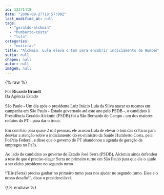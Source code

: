 ```yaml
---
id: 12371418
date: "2006-08-27T18:57:00Z"
last_modified_at: null
tags:
  - "geraldo-alckmin"
  - "humberto-costa"
  - "lula"
categories:
  - "noticias"
title: "Alckmin: Lula eleva o tom para encobrir indiciamento de Humberto"
sutia: null
chapeu: null
autor: null
imagem: null
---
```

{\% raw %}
<p><P><FONT face=Verdana>Por <STRONG>Ricardo Brandt</STRONG><BR>Da Agência Estado<BR><BR>São Paulo - Um dia após o presidente Luiz Inácio Lula da Silva atacar os tucanos em campanha em São Paulo - Estado governado até este ano pelo PSDB -, o candidato à Presidência Geraldo Alckmin (PSDB) foi a São Bernardo do Campo - um dos maiores redutos do PT - para dar o troco.<BR><BR>Em com?cio para quase 2 mil pessoas, ele acusou Lula de elevar o tom das cr?ticas para desviar a atenção sobre o indiciamento do ex-ministro da Saúde Humberto Costa, pela Pol?cia Federal, e disse que o governo do PT abandonou a agenda de geração de empregos no Pa?s.</FONT></P></p>
<p><P><FONT face=Verdana>Ao lado do candidato ao governo do Estado José Serra (PSDB), Alckmin ainda defendeu a tese de que é preciso eleger Serra no primeiro turno em São Paulo para que ele o ajude a ser eleito presidente no segundo turno. </FONT></P></p>
<p><P><FONT face=Verdana>\"Ele (Serra) precisa ganhar no primeiro turno para nos ajudar no segundo turno. Esse é o nosso desafio\", disse o presidenciável.</FONT></P> </p>
{\% endraw %}
